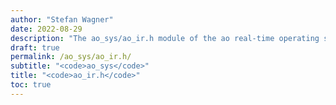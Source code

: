 ```yaml
---
author: "Stefan Wagner"
date: 2022-08-29
description: "The ao_sys/ao_ir.h module of the ao real-time operating system."
draft: true
permalink: /ao_sys/ao_ir.h/ 
subtitle: "<code>ao_sys</code>"
title: "<code>ao_ir.h</code>"
toc: true
---
```


